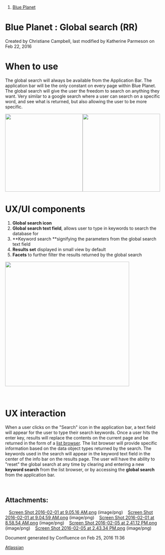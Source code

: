 1.  <span>[Blue Planet](index.html)</span>

<span id="title-text"> Blue Planet : Global search (RR) </span>
===============================================================

Created by <span class="author"> Christiane Campbell</span>, last modified by <span class="editor"> Katherine Parmeson</span> on Feb 22, 2016

When to use
===========

The global search will always be available from the Application Bar. The application bar will be the only constant on every page within Blue Planet. The global search will give the user the freedom to search on anything they want. Very similar to a google search where a user can search on a specific word, and see what is returned, but also allowing the user to be more specific. 

<span class="confluence-embedded-file-wrapper confluence-embedded-manual-size"><img src="assets/images/167240600/176927007.png" class="confluence-embedded-image" height="250" /></span><span class="confluence-embedded-file-wrapper confluence-embedded-manual-size"><img src="assets/images/167240600/176927006.png" class="confluence-embedded-image" height="250" /></span>

UX/UI components
================

1.  **Global search icon**
2.  **Global search text field**, allows user to type in keywords to search the database for
3.  **Keyword search **signifying the parameters from the global search text field
4.  **Results set** displayed in small view by default
5.  **Facets** to further filter the results returned by the global search

<span class="confluence-embedded-file-wrapper confluence-embedded-manual-size"><img src="assets/images/167240600/176935287.png" class="confluence-embedded-image" height="400" /></span>

 

UX interaction
==============

When a user clicks on the "Search" icon in the application bar, a text field will appear for the user to type their search keywords. Once a user hits the enter key, results will replace the contents on the current page and be returned in the form of a [list browser](https://confluence.ciena.com/pages/viewpage.action?pageId=167240510). The list browser will provide specific information based on the data object types returned by the search. The keywords used in the search will appear in the keyword text field in the center of the info bar on the results page. The user will have the ability to "reset" the global search at any time by clearing and entering a new **keyword search** from the list browser, or by accessing the **global search** from the application bar.

 

Attachments:
------------

<img src="assets/images/icons/bullet_blue.gif" width="8" height="8" /> [Screen Shot 2016-02-01 at 9.05.16 AM.png](attachments/167240600/176927006.png) (image/png)
<img src="assets/images/icons/bullet_blue.gif" width="8" height="8" /> [Screen Shot 2016-02-01 at 9.04.59 AM.png](attachments/167240600/176927007.png) (image/png)
<img src="assets/images/icons/bullet_blue.gif" width="8" height="8" /> [Screen Shot 2016-02-01 at 8.58.54 AM.png](attachments/167240600/176927014.png) (image/png)
<img src="assets/images/icons/bullet_blue.gif" width="8" height="8" /> [Screen Shot 2016-02-05 at 2.41.12 PM.png](attachments/167240600/176935285.png) (image/png)
<img src="assets/images/icons/bullet_blue.gif" width="8" height="8" /> [Screen Shot 2016-02-05 at 2.43.34 PM.png](attachments/167240600/176935287.png) (image/png)

Document generated by Confluence on Feb 25, 2016 11:36

[Atlassian](http://www.atlassian.com/)


